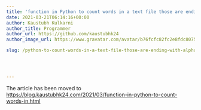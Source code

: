 ```yaml
---
title: 'function in Python to count words in a text file those are ending with alphabet "e"'
date: 2021-03-21T06:14:16+00:00
author: Kaustubh Kulkarni
author_title: Programmer
author_url: https://github.com/kaustubhk24
author_image_url: https://www.gravatar.com/avatar/b76fcfc82fc2e8fdc8075636f1735f61?s=200

slug: /python-to-count-words-in-a-text-file-those-are-ending-with-alphabet-e/




---
```

The article has been moved to https://blog.kaustubhk24.com/2021/03/function-in-python-to-count-words-in.html